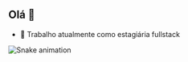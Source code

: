 ## Olá 👋

- 🔭 Trabalho atualmente como estagiária fullstack

![Snake animation](https://github.com/rafaballerini2/rafaballerini2/blob/output/github-contribution-grid-snake.svg)
